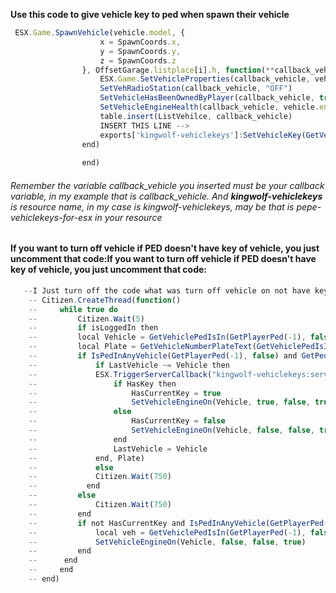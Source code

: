 **Use this code to give vehicle key to ped when spawn their vehicle**
```javascript
 ESX.Game.SpawnVehicle(vehicle.model, {
                    x = SpawnCoords.x,
                    y = SpawnCoords.y,
                    z = SpawnCoords.z
                }, OffsetGarage.listplace[i].h, function(**callback_vehicle**)
                    ESX.Game.SetVehicleProperties(callback_vehicle, vehicle)
                    SetVehRadioStation(callback_vehicle, "OFF")
                    SetVehicleHasBeenOwnedByPlayer(callback_vehicle, true)
                    SetVehicleEngineHealth(callback_vehicle, vehicle.engineHealth + 0.0)
                    table.insert(ListVehilce, callback_vehicle)
                    INSERT THIS LINE --> 
					exports['kingwolf-vehiclekeys']:SetVehicleKey(GetVehicleNumberPlateText(callback_vehicle), true)
                end)
				
				end)
```
###### Remember the variable callback_vehicle you inserted must be your callback variable, in my example that is callback_vehicle. And **kingwolf-vehiclekeys** is resource name, in my case is kingwolf-vehiclekeys, may be that is pepe-vehiclekeys-for-esx in your resource

#### If you want to turn off vehicle if PED doesn't have key of vehicle, you just uncomment that code:If you want to turn off vehicle if PED doesn't have key of vehicle, you just uncomment that code:
```javascript
   --I Just turn off the code what was turn off vehicle on not have key because my server just use this code for lock and unlock car, no engine off if not have key
	-- Citizen.CreateThread(function()
	--     while true do
	--         Citizen.Wait(5)
	--         if isLoggedIn then
	--         local Vehicle = GetVehiclePedIsIn(GetPlayerPed(-1), false)
	--         local Plate = GetVehicleNumberPlateText(GetVehiclePedIsIn(GetPlayerPed(-1), true))
	--         if IsPedInAnyVehicle(GetPlayerPed(-1), false) and GetPedInVehicleSeat(GetVehiclePedIsIn(GetPlayerPed(-1), true), -1) == GetPlayerPed(-1) then
	--             if LastVehicle ~= Vehicle then
	--             ESX.TriggerServerCallback("kingwolf-vehiclekeys:server:has:keys", function(HasKey)
	--                 if HasKey then
	--                     HasCurrentKey = true
	--                     SetVehicleEngineOn(Vehicle, true, false, true)
	--                 else 
	--                     HasCurrentKey = false
	--                     SetVehicleEngineOn(Vehicle, false, false, true)
	--                 end
	--                 LastVehicle = Vehicle
	--             end, Plate)  
	--             else
	--             Citizen.Wait(750)
	--           end
	--         else
	--             Citizen.Wait(750)
	--         end
	--         if not HasCurrentKey and IsPedInAnyVehicle(GetPlayerPed(-1), false) and GetPedInVehicleSeat(GetVehiclePedIsIn(GetPlayerPed(-1), false), -1) == GetPlayerPed(-1) then
	--             local veh = GetVehiclePedIsIn(GetPlayerPed(-1), false)
	--             SetVehicleEngineOn(Vehicle, false, false, true)
	--         end
	--      end
	--     end
	-- end)
```

